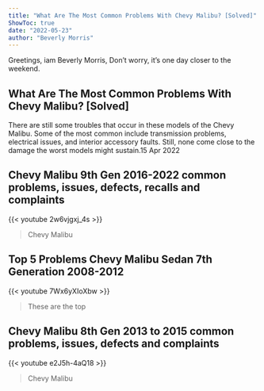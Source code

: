 ```yaml
---
title: "What Are The Most Common Problems With Chevy Malibu? [Solved]"
ShowToc: true 
date: "2022-05-23"
author: "Beverly Morris" 
---
```


Greetings, iam Beverly Morris, Don’t worry, it’s one day closer to the weekend.
## What Are The Most Common Problems With Chevy Malibu? [Solved]
There are still some troubles that occur in these models of the Chevy Malibu. Some of the most common include transmission problems, electrical issues, and interior accessory faults. Still, none come close to the damage the worst models might sustain.15 Apr 2022

## Chevy Malibu 9th Gen 2016-2022 common problems, issues, defects, recalls and complaints
{{< youtube 2w6vjgxj_4s >}}
>Chevy Malibu

## Top 5 Problems Chevy Malibu Sedan 7th Generation 2008-2012
{{< youtube 7Wx6yXIoXbw >}}
>These are the top 

## Chevy Malibu 8th Gen 2013 to 2015 common problems, issues, defects and complaints
{{< youtube e2J5h-4aQ18 >}}
>Chevy Malibu

